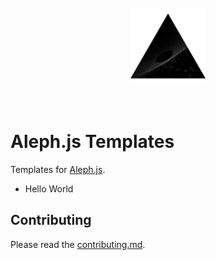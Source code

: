 <div align="center">
    <br/>
    <br/>
    <img src="./hello-world/public/logo.png" width="120" height="120" />
    <br/>
    <br/>
    <br/>
</div>

# Aleph.js Templates
Templates for [Aleph.js](https://github.com/postui/aleph.js).

 - Hello World

## Contributing
Please read the [contributing.md](CONTRIBUTING.md).
